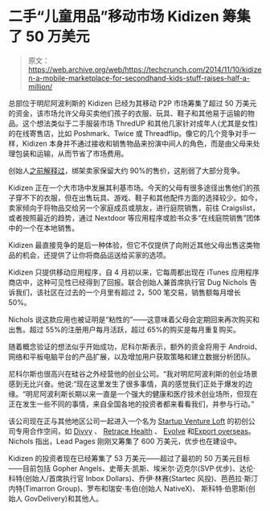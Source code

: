 # 二手“儿童用品”移动市场 Kidizen 筹集了 50 万美元 

> 原文：<https://web.archive.org/web/https://techcrunch.com/2014/11/10/kidizen-a-mobile-marketplace-for-secondhand-kids-stuff-raises-half-a-million/>

总部位于明尼阿波利斯的 Kidizen 已经为其移动 P2P 市场筹集了超过 50 万美元的资金，该市场允许父母买卖他们孩子的衣服、玩具、鞋子和其他易于运输的物品。这个想法类似于二手服装市场 ThredUP 和其他几家针对成年人(尤其是女性)的在线寄售店，比如 Poshmark、Twice 或 Threadflip。像它的几个竞争对手一样，Kidizen 本身并不通过接收和销售物品来扮演中间人的角色，而是由父母来处理包装和运输，从而节省了市场费用。

创始人[之前解释过](https://web.archive.org/web/20221207212718/https://beta.techcrunch.com/2014/02/18/kidizen-lets-parents-buy-sell-kids-pre-loved-clothing-and-other-items-via-their-iphone/)，绑架卖家保留大约 90%的售价，这削弱了大部分竞争。

Kidizen 正在一个大市场中发展其利基市场。今天的父母有很多途径出售他们的孩子穿不下的衣服，但在出售玩具、游戏、鞋子和其他配件方面的选择较少。如今，卖家倾向于将物品交给另一个家庭成员或朋友，进行庭院销售，前往 Craigslist，或者按照最近的趋势，通过 Nextdoor 等应用程序或脸书众多“在线庭院销售”团体中的一个在本地销售。

Kidizen 最直接竞争的是后一种体验，但它不仅提供了向附近其他父母出售这类物品的机会，还提供了让你将商品运送给买家的选项。

Kidizen 只提供移动应用程序，自 4 月初以来，它每周都出现在 iTunes 应用程序商店中，这种可见性已经得到了回报。联合创始人兼首席执行官 Dug Nichols 告诉我们，该社区在过去的一个月里有超过 2，500 笔交易，销售额每月增长 50%。

Nichols 说这款应用也被证明是“粘性的”——这意味着父母会定期回来再次购买和出售。超过 55%的注册用户每月活跃，超过 65%的购买是每月重复购买。

随着概念验证的想法似乎开始成功，尼科尔斯表示，额外的资金将用于 Android、网络和平板电脑平台的产品扩展，以及增加用户获取策略和建立数据分析团队。

尼科尔斯也很高兴在硅谷之外经营他的创业公司。“我对明尼阿波利斯的创业场景感到无比兴奋。他说:“现在这里发生了很多事情，真的感觉我们正处于爆发的边缘。“明尼阿波利斯长期以来一直是一个强大的健康和医疗技术创业场所，但现在正在发生一些不同的事情，来自全国各地的投资者都来看看我们，并参与行动。”

该公司现在正与其他地区公司一起进入一个名为 [Startup Venture Loft](https://web.archive.org/web/20221207212718/http://www.svl.mn/) 的初创公司专用合作空间，如 [Divvy](https://web.archive.org/web/20221207212718/https://letsdivvy.it/) 、 [Retrace Health](https://web.archive.org/web/20221207212718/https://www.retracehealth.com/) 、 [Evolve](https://web.archive.org/web/20221207212718/https://www.evolvehq.com/welcome) 和[Export overseas](https://web.archive.org/web/20221207212718/http://www.exportabroad.com/)。Nichols 指出，Lead Pages 刚刚又筹集了 600 万美元，优步也在建设中。

Kidizen 的投资者现在已经筹集了 53 万美元——超过了最初的 50 万美元目标——目前包括 Gopher Angels、史蒂夫·凯斯、埃米尔·迈克尔(SVP·优步)、达伦·科特(创始人/首席执行官 Inbox Dollars)、乔伊·林赛(Startec 风投)、芭芭拉·斯汀内特(Timarron Group)、罗布和瑞安·韦伯(创始人 NativeX)、
斯科特·伯恩斯(创始人 GovDelivery)和其他人。